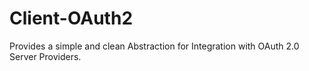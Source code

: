 # Client-OAuth2
Provides a simple and clean Abstraction for Integration with OAuth 2.0 Server Providers.
